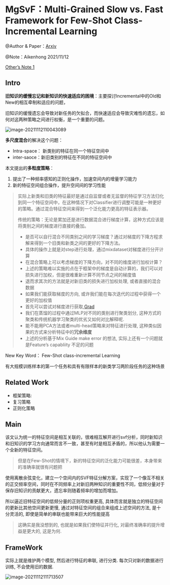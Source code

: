 # MgSvF：Multi-Grained Slow vs. Fast Framework for Few-Shot Class-Incremental Learning

@Author & Paper：[Arxiv](https://arxiv.org/pdf/2006.15524.pdf)

@Note：Aikenhong 2021/11/12

[Other’s Note 1 ](https://blog.csdn.net/cp_oldy/article/details/111714896)

## Intro

**旧知识的缓慢忘记和新知识的快速适应的困境**：主要探讨Incremental中的Old和New的相互牵制和适应的问题，

旧知识的缓慢遗忘会导致对新任务的欠拟合，而快速适应会导致灾难性的遗忘，如何对这两种策略之间进行权衡，是一个重要的问题。

![image-20211112110043089](https://gitee.com/Aiken97/markdown-image/raw/master/img/20211112114701.png)

**多尺度混合**的解决这个问题：

- Intra-space： 新类别的特征在同一个特征空间中
- inter-saoce：新旧类别的特征在不同的特征空间中

本文提出的**多粒度策略**：

1. 提出了一种频率感知的正则化操作，加速空间内的增量学习能力
2. 新的特征空间组合操作，提升空间间的学习性能

>实际上新类和旧类的特征最好是通过自监督或者无监督的特征学习方法归化到同一个特征空间中，在这种情况下对Classifier进行调整可能是一种更好的策略。通过混合特征空间来得到一个泛化能力更高的特征表示器。
>
>传统的策略：无论是累加还是进行数据混合进行梯度计算，这种方式应该是将类别之间的梯度进行直接的叠加。
>
>- 是否可以自行混合不同类别之间的学习梯度？通过对梯度的下降方程求解来得到一个旧类和新类之间的更好的下降方法。
> - 具体的操作上就是对step进行处理，通过mixdataset对梯度进行分开计算
> - 在混合策略上可以考虑梯度的下降方向，对不同的维度进行加权计算？
>- 上述的策略难以实施的点在于框架中的梯度是自动计算的，我们可以对损失进行加权，但是很难重新计算不同节点之间的梯度值
> - 退而求其次的方法就是对新旧类的损失进行加权处理, 或者直接的混合数据
> - 如果我们能获取梯度的方向, 或许我们能在每次迭代的过程中获得一个更好的加权值
> - 首先可以尝试对梯度进行获取,[Grad](https://zhuanlan.zhihu.com/p/168443176)
>- 我们在蒸馏的过程中通过MLP对不同的类别进行聚类划分, 这种方式的聚类和传统机器学习聚类的优劣又如何对比解释呢.
>- 能不能用PCA方法或者multi-head策略来对特征进行处理, 这种类似因果的方式来分析特征中的**冗余维度**
>- 上述的分析基于Mix Guide make error 的想法, 实际上还有一个问题就是Feature’s capabliity 不足的问题

New Key Word： Few-Shot class-incremental Learning

有大规模训练样本的第一个任务和具有有限样本的新类学习两阶段任务的这种场景

## Related Work

- 框架策略: 
- 复习策略
- 正则化策略

## Main

该文认为统一的特征空间是相互关联的，很难相互解开进行svf分析，同时新知识和旧知识的学习方向通常而言不一致，甚至有时是相互矛盾的，所以他认为需要一个全新的特征空间。

> 但是在Few-Shot的情境下，新的特征空间的泛化能力可能很差，本身带来的准确率就很有问题把

使用离散余弦变化，建立一个空间内的SVF特征分解方案，实现了一个像互不相关的正交频率空间，同时在不同频率上对新旧两种知识的重要性不同，低频分量对于保存旧知识的贡献更大，遗忘率则随着频率的增加而增加。

所以逼近旧特征空间的低频分量的正则项权重更高, 具体而言就是独立的特征空间的更新比其他空间更新更慢, 通过对特征空间的组合来组成上述空间的方法, 是十分灵活的, 即使是简单的串联也能带来巨大的性能提高

> 这确实是我没想到的, 也就是如果我们使特征并行化, 对最终准确率的提升增益是更大的, 这是为何.

## FrameWork

实际上就是维护两个模型, 然后进行特征的串联, 进行分类. 每次只对新的数据进行训练, 不会使用旧的数据.

![image-20211112111713507](https://gitee.com/Aiken97/markdown-image/raw/master/img/20211112111714.png)

